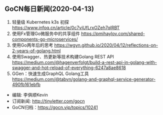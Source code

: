## GoCN每日新闻(2020-04-13)

1. 轻量级 Kubernetes k3s 初探 https://www.infoq.cn/article/0c7viUfLrxOZeh7qlRBT
2. 使用Fx管理Go微服务中的共享组件 https://pmihaylov.com/shared-components-go-microservices/
3. 使用Go两年后的思考 https://wgyn.github.io/2020/04/12/reflections-on-2-years-of-golang.html
4. 使用Swagger、热更新等技术构建Golang REST API https://medium.com/@hagenverfolgt/build-a-rest-api-in-golang-with-swagger-and-hot-reload-of-everything-6247a8ae8618
5. GGen：快速生成GraphQL Golang工具 https://medium.com/@tabvn/golang-and-graphql-service-generator-490fb161ebfb

* 编辑: 李俱顺Kevin
* 订阅新闻: http://tinyletter.com/gocn
* GoCN归档：https://gocn.vip/topics/10241
